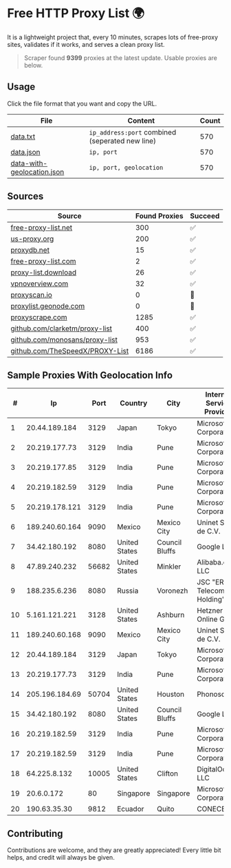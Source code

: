 
# Free HTTP Proxy List 🌍

It is a lightweight project that, every 10 minutes, scrapes lots of free-proxy sites, validates if it works, and serves a clean proxy list.


> Scraper found **9399** proxies at the latest update. Usable proxies are below.

## Usage

Click the file format that you want and copy the URL.


|File|Content|Count|
|----|-------|-----|
|[data.txt](https://raw.githubusercontent.com/themiralay/Proxy-List-World/master/data.txt)|`ip_address:port` combined (seperated new line)|570|
|[data.json](https://raw.githubusercontent.com/themiralay/Proxy-List-World/master/data.json)|`ip, port`|570|
|[data-with-geolocation.json](https://raw.githubusercontent.com/themiralay/Proxy-List-World/master/data-with-geolocation.json)|`ip, port, geolocation`|570|

## Sources

|Source|Found Proxies|Succeed|
|------|-------------|-------|
|[free-proxy-list.net](https://free-proxy-list.net)|300|✅|
|[us-proxy.org](https://www.us-proxy.org)|200|✅|
|[proxydb.net](http://proxydb.net)|15|✅|
|[free-proxy-list.com](https://free-proxy-list.com/?page=&port=&type%5B%5D=http&type%5B%5D=https&up_time=0&search=Search)|2|✅|
|[proxy-list.download](https://www.proxy-list.download/HTTP)|26|✅|
|[vpnoverview.com](https://vpnoverview.com/privacy/anonymous-browsing/free-proxy-servers)|32|✅|
|[proxyscan.io](https://www.proxyscan.io)|0|🚫|
|[proxylist.geonode.com](https://proxylist.geonode.com/api/proxy-list?limit=300&page=1&sort_by=lastChecked&sort_type=desc&protocols=http,https)|0|🚫|
|[proxyscrape.com](https://api.proxyscrape.com/v2/?request=displayproxies&protocol=http&timeout=10000&country=all&ssl=all&anonymity=all)|1285|✅|
|[github.com/clarketm/proxy-list](https://raw.githubusercontent.com/clarketm/proxy-list/master/proxy-list-raw.txt)|400|✅|
|[github.com/monosans/proxy-list](https://raw.githubusercontent.com/monosans/proxy-list/main/proxies/http.txt)|953|✅|
|[github.com/TheSpeedX/PROXY-List](https://raw.githubusercontent.com/TheSpeedX/PROXY-List/master/http.txt)|6186|✅|


## Sample Proxies With Geolocation Info

|#|Ip|Port|Country|City|Internet Service Provider|
|-|--|----|-------|----|-------------------------|
|1|20.44.189.184|3129|Japan|Tokyo|Microsoft Corporation|
|2|20.219.177.73|3129|India|Pune|Microsoft Corporation|
|3|20.219.177.85|3129|India|Pune|Microsoft Corporation|
|4|20.219.182.59|3129|India|Pune|Microsoft Corporation|
|5|20.219.178.121|3129|India|Pune|Microsoft Corporation|
|6|189.240.60.164|9090|Mexico|Mexico City|Uninet S.A. de C.V.|
|7|34.42.180.192|8080|United States|Council Bluffs|Google LLC|
|8|47.89.240.232|56682|United States|Minkler|Alibaba.com LLC|
|9|188.235.6.236|8080|Russia|Voronezh|JSC "ER-Telecom Holding"|
|10|5.161.121.221|3128|United States|Ashburn|Hetzner Online GmbH|
|11|189.240.60.168|9090|Mexico|Mexico City|Uninet S.A. de C.V.|
|12|20.44.189.184|3129|Japan|Tokyo|Microsoft Corporation|
|13|20.219.177.73|3129|India|Pune|Microsoft Corporation|
|14|205.196.184.69|50704|United States|Houston|Phonoscope|
|15|34.42.180.192|8080|United States|Council Bluffs|Google LLC|
|16|20.219.182.59|3129|India|Pune|Microsoft Corporation|
|17|20.219.182.59|3129|India|Pune|Microsoft Corporation|
|18|64.225.8.132|10005|United States|Clifton|DigitalOcean, LLC|
|19|20.6.0.172|80|Singapore|Singapore|Microsoft Corporation|
|20|190.63.35.30|9812|Ecuador|Quito|CONECEL|



## Contributing

Contributions are welcome, and they are greatly appreciated! Every
little bit helps, and credit will always be given.

